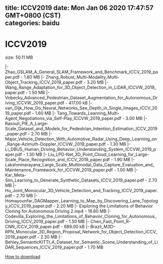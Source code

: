 
title: ICCV2019
date: Mon Jan 06 2020 17:47:57 GMT+0800 (CST)    
categories: baidu
---

# ICCV2019
size: 50.11 MB
 
 
|- Zhao_GSLAM_A_General_SLAM_Framework_and_Benchmark_ICCV_2019_paper.pdf - 1.80 MB
|- Zhang_Robust_Multi-Modality_Multi-Object_Tracking_ICCV_2019_paper.pdf - 3.20 MB
|- Wang_Range_Adaptation_for_3D_Object_Detection_in_LiDAR_ICCVW_2019_paper.pdf - 1.50 MB
|- Vobecky_Advanced_Pedestrian_Dataset_Augmentation_for_Autonomous_Driving_ICCVW_2019_paper.pdf - 417.00 kB
|- van_Dijk_How_Do_Neural_Networks_See_Depth_in_Single_Images_ICCV_2019_paper.pdf - 1.60 MB
|- Tang_Towards_Learning_Multi-Agent_Negotiations_via_Self-Play_ICCVW_2019_paper.pdf - 3.00 MB
|- Rasouli_PIE_A_Large-Scale_Dataset_and_Models_for_Pedestrian_Intention_Estimation_ICCV_2019_paper.pdf - 2.70 MB
|- Major_Vehicle_Detection_With_Automotive_Radar_Using_Deep_Learning_on_Range-Azimuth-Doppler_ICCVW_2019_paper.pdf - 1.30 MB
|- Li_DBUS_Human_Driving_Behavior_Understanding_System_ICCVW_2019_paper.pdf - 1.30 MB
|- Liu_LPD-Net_3D_Point_Cloud_Learning_for_Large-Scale_Place_Recognition_and_ICCV_2019_paper.pdf - 1.90 MB
|- Lakshminarayana_Large_Scale_Multimodal_Data_Capture_Evaluation_and_Maintenance_Framework_for_ICCVW_2019_paper.pdf - 1.00 MB
|- Kar_Meta-Sim_Learning_to_Generate_Synthetic_Datasets_ICCV_2019_paper.pdf - 2.70 MB
|- Hu_Joint_Monocular_3D_Vehicle_Detection_and_Tracking_ICCV_2019_paper.pdf - 2.70 MB
|- Homayounfar_DAGMapper_Learning_to_Map_by_Discovering_Lane_Topology_ICCV_2019_paper.pdf - 2.20 MB
|- Exploring the Limitations of Behavior Cloning for Autonomous Driving 2.mp4 - 16.60 MB
|- Codevilla_Exploring_the_Limitations_of_Behavior_Cloning_for_Autonomous_Driving_ICCV_2019_paper.pdf - 1.50 MB
|- Chen_Fast_Point_R-CNN_ICCV_2019_paper.pdf - 689.00 kB
|- Brazil_M3D-RPN_Monocular_3D_Region_Proposal_Network_for_Object_Detection_ICCV_2019_paper.pdf - 2.30 MB
|- Behley_SemanticKITTI_A_Dataset_for_Semantic_Scene_Understanding_of_LiDAR_Sequences_ICCV_2019_paper.pdf - 1.70 MB

[How to download](https://bpcam.bemobtrk.com/go/2ceec3aa-1ca2-46d6-b9ff-aaa5c184517c?jno=2983)